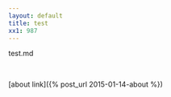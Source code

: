 ```yaml
---
layout: default
title: test
xx1: 987
---
```


test.md

<br/>

[about link]({% post_url 2015-01-14-about %})
